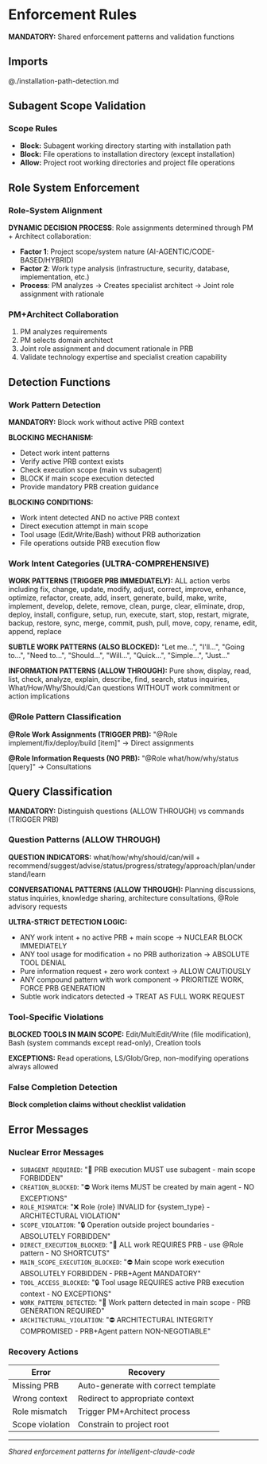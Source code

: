 # Enforcement Rules

**MANDATORY:** Shared enforcement patterns and validation functions

## Imports

@./installation-path-detection.md

## Subagent Scope Validation

### Scope Rules
- **Block:** Subagent working directory starting with installation path
- **Block:** File operations to installation directory (except installation)
- **Allow:** Project root working directories and project file operations

## Role System Enforcement

### Role-System Alignment
**DYNAMIC DECISION PROCESS**: Role assignments determined through PM + Architect collaboration:
- **Factor 1**: Project scope/system nature (AI-AGENTIC/CODE-BASED/HYBRID)
- **Factor 2**: Work type analysis (infrastructure, security, database, implementation, etc.)
- **Process**: PM analyzes → Creates specialist architect → Joint role assignment with rationale

### PM+Architect Collaboration
1. PM analyzes requirements
2. PM selects domain architect
3. Joint role assignment and document rationale in PRB
4. Validate technology expertise and specialist creation capability

## Detection Functions

### Work Pattern Detection
**MANDATORY:** Block work without active PRB context

**BLOCKING MECHANISM:**
- Detect work intent patterns
- Verify active PRB context exists
- Check execution scope (main vs subagent)
- BLOCK if main scope execution detected
- Provide mandatory PRB creation guidance

**BLOCKING CONDITIONS:**
- Work intent detected AND no active PRB context
- Direct execution attempt in main scope
- Tool usage (Edit/Write/Bash) without PRB authorization
- File operations outside PRB execution flow

### Work Intent Categories (ULTRA-COMPREHENSIVE)
**WORK PATTERNS (TRIGGER PRB IMMEDIATELY):** ALL action verbs including fix, change, update, modify, adjust, correct, improve, enhance, optimize, refactor, create, add, insert, generate, build, make, write, implement, develop, delete, remove, clean, purge, clear, eliminate, drop, deploy, install, configure, setup, run, execute, start, stop, restart, migrate, backup, restore, sync, merge, commit, push, pull, move, copy, rename, edit, append, replace

**SUBTLE WORK PATTERNS (ALSO BLOCKED):** "Let me...", "I'll...", "Going to...", "Need to...", "Should...", "Will...", "Quick...", "Simple...", "Just..."

**INFORMATION PATTERNS (ALLOW THROUGH):** Pure show, display, read, list, check, analyze, explain, describe, find, search, status inquiries, What/How/Why/Should/Can questions WITHOUT work commitment or action implications

### @Role Pattern Classification
**@Role Work Assignments (TRIGGER PRB):** "@Role implement/fix/deploy/build [item]" → Direct assignments

**@Role Information Requests (NO PRB):** "@Role what/how/why/status [query]" → Consultations

## Query Classification

**MANDATORY:** Distinguish questions (ALLOW THROUGH) vs commands (TRIGGER PRB)

### Question Patterns (ALLOW THROUGH)
**QUESTION INDICATORS:** what/how/why/should/can/will + recommend/suggest/advise/status/progress/strategy/approach/plan/understand/learn

**CONVERSATIONAL PATTERNS (ALLOW THROUGH):** Planning discussions, status inquiries, knowledge sharing, architecture consultations, @Role advisory requests

**ULTRA-STRICT DETECTION LOGIC:** 
- ANY work intent + no active PRB + main scope → NUCLEAR BLOCK IMMEDIATELY
- ANY tool usage for modification + no PRB authorization → ABSOLUTE TOOL DENIAL
- Pure information request + zero work context → ALLOW CAUTIOUSLY
- ANY compound pattern with work component → PRIORITIZE WORK, FORCE PRB GENERATION
- Subtle work indicators detected → TREAT AS FULL WORK REQUEST

### Tool-Specific Violations
**BLOCKED TOOLS IN MAIN SCOPE:** Edit/MultiEdit/Write (file modification), Bash (system commands except read-only), Creation tools

**EXCEPTIONS:** Read operations, LS/Glob/Grep, non-modifying operations always allowed

### False Completion Detection
**Block completion claims without checklist validation**

## Error Messages

### Nuclear Error Messages
- `SUBAGENT_REQUIRED`: "🚫 PRB execution MUST use subagent - main scope FORBIDDEN"
- `CREATION_BLOCKED`: "⛔ Work items MUST be created by main agent - NO EXCEPTIONS"
- `ROLE_MISMATCH`: "❌ Role {role} INVALID for {system_type} - ARCHITECTURAL VIOLATION"
- `SCOPE_VIOLATION`: "🔒 Operation outside project boundaries - ABSOLUTELY FORBIDDEN"
- `DIRECT_EXECUTION_BLOCKED`: "🚫 ALL work REQUIRES PRB - use @Role pattern - NO SHORTCUTS"
- `MAIN_SCOPE_EXECUTION_BLOCKED`: "⛔ Main scope work execution ABSOLUTELY FORBIDDEN - PRB+Agent MANDATORY"
- `TOOL_ACCESS_BLOCKED`: "🔒 Tool usage REQUIRES active PRB execution context - NO EXCEPTIONS"
- `WORK_PATTERN_DETECTED`: "🚫 Work pattern detected in main scope - PRB GENERATION REQUIRED"
- `ARCHITECTURAL_VIOLATION`: "⛔ ARCHITECTURAL INTEGRITY COMPROMISED - PRB+Agent pattern NON-NEGOTIABLE"

### Recovery Actions
| Error | Recovery |
|-------|----------|
| Missing PRB | Auto-generate with correct template |
| Wrong context | Redirect to appropriate context |
| Role mismatch | Trigger PM+Architect process |
| Scope violation | Constrain to project root |

---
*Shared enforcement patterns for intelligent-claude-code*